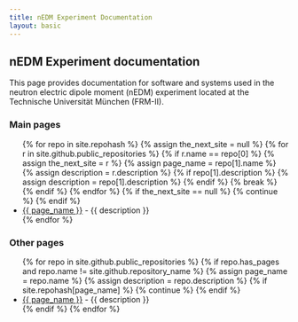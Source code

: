 ```yaml
---
title: nEDM Experiment Documentation
layout: basic
---
```


## nEDM Experiment documentation

This page provides documentation for software and systems used in the neutron
electric dipole moment (nEDM) experiment located at the Technische Universität
München (FRM-II).

<h3 id="main-pages">Main pages</h3>
<ul>
{% for repo in site.repohash %}
  {% assign the_next_site = null %}
  {% for r in site.github.public_repositories %}
    {% if r.name == repo[0] %}
      {% assign the_next_site = r %}
      {% assign page_name = repo[1].name %}
      {% assign description = r.description %}
      {% if repo[1].description %}
        {% assign description = repo[1].description %}
      {% endif %}
      {% break %}
    {% endif %}
  {% endfor %}
  {% if the_next_site == null %}
    {% continue %}
  {% endif %}
  <li>
    <a href="{{ site.baseurl }}{{ the_next_site.name }}">{{ page_name }}</a> - {{ description }}
  </li>
{% endfor %}
</ul>

<h3 id="available-pages">Other pages</h3>
<ul>
{% for repo in site.github.public_repositories %}
  {% if repo.has_pages and repo.name != site.github.repository_name %}
    {% assign page_name = repo.name %}
    {% assign description = repo.description %}
    {% if site.repohash[page_name] %}
      {% continue %}
    {% endif %}
  <li>
    <a href="{{ site.baseurl }}{{ repo.name }}">{{ page_name }}</a> - {{ description }}
  </li>
  {% endif %}
{% endfor %}
</ul>
